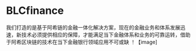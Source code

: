 # BLCfinance
我们打造的是基于阿希链的金融一体化解决方案，现在的金融业务和体系发展迅速，新技术必须提供相应的保障，才能满足当下金融体系和业务的可靠运转，借助于阿希区块链的技术在当下金融银行领域应用不可或缺
！【image]

